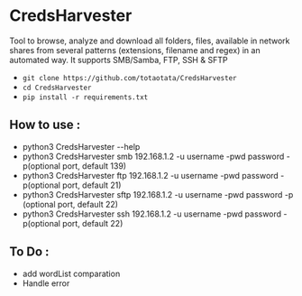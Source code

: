 # CredsHarvester


Tool to browse, analyze and download all folders, files, available in network shares from several patterns (extensions, filename and regex) in an automated way. It supports SMB/Samba, FTP, SSH & SFTP

+ `git clone https://github.com/totaotata/CredsHarvester`
+ `cd CredsHarvester`
+ `pip install -r requirements.txt`

## How to use :


- python3 CredsHarvester --help
- python3 CredsHarvester smb 192.168.1.2 -u username -pwd password -p(optional port, default 139)
- python3 CredsHarvester ftp 192.168.1.2 -u username -pwd password -p(optional port, default 21)
- python3 CredsHarvester sftp 192.168.1.2 -u username -pwd password -p (optional port, default 22)
- python3 CredsHarvester ssh 192.168.1.2 -u username -pwd password -p(optional port, default 22)


## To Do :
- add wordList comparation
- Handle error
